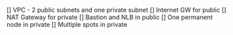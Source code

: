 [] VPC - 2 public subnets and one private subnet
[] Internet GW for public
[] NAT Gateway for private
[] Bastion and NLB in public
[] One permanent node in private
[] Multiple spots in private